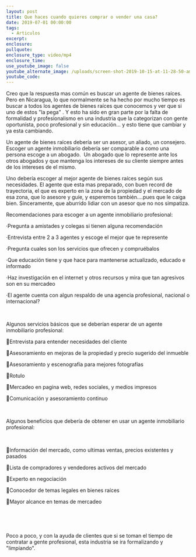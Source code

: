 ```yaml
---
layout: post
title: Que haces cuando quieres comprar o vender una casa?
date: 2019-07-01 00:00:00
tags:
  - Articulos
excerpt:
enclosure:
pullquote:
enclosure_type: video/mp4
enclosure_time:
use_youtube_image: false
youtube_alternate_image: /uploads/screen-shot-2019-10-15-at-11-28-50-am.png
youtube_code:
---
```


Creo que la respuesta mas com&uacute;n es buscar un agente de bienes ra&iacute;ces. Pero en Nicaragua, lo que normalmente se ha hecho por mucho tiempo es buscar a todos los agentes de bienes ra&iacute;ces que conocemos y ver que si uno de estos "la pega" . Y esto ha sido en gran parte por la falta de formalidad y profesionalismo en una industria que la categorizan con gente oportunista, poco profesional y sin educaci&oacute;n… y esto tiene que cambiar y ya esta cambiando.

Un agente de bienes ra&iacute;ces deber&iacute;a ser un asesor, un aliado, un consejero. Escoger un agente inmobiliario deber&iacute;a ser comparable a como una persona escoge a un abogado. &nbsp;Un abogado que lo represente ante los otros abogados y que mantenga los intereses de su cliente siempre antes de los intereses de el mismo.&nbsp;

Uno deber&iacute;a escoger al mejor agente de bienes ra&iacute;ces seg&uacute;n sus necesidades. El agente que esta mas preparado, con buen record de trayectoria, el que es experto en la zona de la propiedad y el mercado de esa zona, que lo asesore y gu&iacute;e, y esperemos tambi&eacute;n….pues que le caiga bien. Sinceramente, que aburrido lidiar con un asesor que no nos simpatiza.

Recomendaciones para escoger a un agente inmobiliario profesional:

&middot;Pregunta a amistades y colegas si tienen alguna recomendaci&oacute;n

&middot;Entrevista entre 2 a 3 agentes y escoge el mejor que te represente

&middot;Pregunta cuales son los servicios que ofrecen y compru&eacute;balos

&middot;Que educaci&oacute;n tiene y que hace para mantenerse actualizado, educado e informado

&middot;Haz investigaci&oacute;n en el internet y otros recursos y mira que tan agresivos son en su mercadeo

&middot;El agente cuenta con algun respaldo de una agencia profesional, nacional o internacional?

&nbsp;

Algunos servicios b&aacute;sicos que se deber&iacute;an esperar de un agente inmobiliario profesional:

Entrevista para entender necesidades del cliente

Asesoramiento en mejoras de la propiedad y precio sugerido del inmueble

Asesoramiento y escenograf&iacute;a para mejores fotograf&iacute;as&nbsp;

Rotulo&nbsp;

Mercadeo en pagina web, redes sociales, y medios impresos

Comunicaci&oacute;n y asesoramiento continuo

&nbsp;

Algunos beneficios que deber&iacute;a de obtener en usar un agente inmobiliario profesional:

&nbsp;

Informaci&oacute;n del mercado, como ultimas ventas, precios existentes y pasados

Lista de compradores y vendedores activos del mercado

Experto en negociaci&oacute;n

Conocedor de temas legales en bienes ra&iacute;ces

Mayor alcance en temas de mercadeo

&nbsp;

&nbsp;

Poco a poco, y con la ayuda de clientes que si se toman el tiempo de contratar a gente profesional, esta industria se ira formalizando y "limpiando".